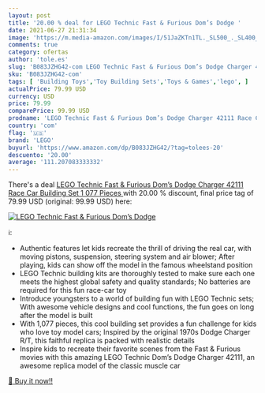 ```yaml
---
layout: post
title: '20.00 % deal for LEGO Technic Fast & Furious Dom’s Dodge '
date: 2021-06-27 21:31:34
image: 'https://m.media-amazon.com/images/I/51JaZKTn1TL._SL500_._SL400_.jpg'
comments: true
category: ofertas
author: 'tole.es'
slug: 'B083JZHG42-com LEGO Technic Fast & Furious Dom’s Dodge Charger 42111...'
sku: 'B083JZHG42-com'
tags: [ 'Building Toys','Toy Building Sets','Toys & Games','lego', ]
actualPrice: 79.99 USD
currency: USD
price: 79.99
comparePrice: 99.99 USD
prodname: 'LEGO Technic Fast & Furious Dom’s Dodge Charger 42111 Race Car Building Set  1 077 Pieces '
country: 'com'
flag: '🇺🇸'
brand: 'LEGO'
buyurl: 'https://www.amazon.com/dp/B083JZHG42/?tag=tolees-20'
descuento: '20.00'
average: '111.207083333332'
---
```


There's a deal [LEGO Technic Fast & Furious Dom’s Dodge Charger 42111 Race Car Building Set  1 077 Pieces ](https://www.amazon.com/dp/B083JZHG42/?tag=tolees-20)  with  20.00 % discount, final price tag of  79.99 USD (original: 99.99 USD) here:

[![LEGO Technic Fast & Furious Dom’s Dodge ](https://m.media-amazon.com/images/I/51JaZKTn1TL._SL500_._SL400_.jpg)](https://www.amazon.com/dp/B083JZHG42/?tag=tolees-20)

ℹ️:

- Authentic features let kids recreate the thrill of driving the real car, with moving pistons, suspension, steering system and air blower; After playing, kids can show off the model in the famous wheelstand position
- LEGO Technic building kits are thoroughly tested to make sure each one meets the highest global safety and quality standards; No batteries are required for this fun race-car toy
- Introduce youngsters to a world of building fun with LEGO Technic sets; With awesome vehicle designs and cool functions, the fun goes on long after the model is built
- With 1,077 pieces, this cool building set provides a fun challenge for kids who love toy model cars; Inspired by the original 1970s Dodge Charger R/T, this faithful replica is packed with realistic details
- Inspire kids to recreate their favorite scenes from the Fast & Furious movies with this amazing LEGO Technic Dom’s Dodge Charger 42111, an awesome replica model of the classic muscle car

[🛒 Buy it now!!](https://www.amazon.com/dp/B083JZHG42/?tag=tolees-20)

